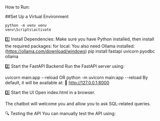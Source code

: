 
How to Run:

##Set Up a Virtual Environment

    python -m venv venv
    venv\Scripts\activate

1️⃣ Install Dependencies:
Make sure you have Python installed, then install the required packages:
for local: You also need Ollama installed: (https://ollama.com/download/windows)
pip install fastapi uvicorn pyodbc ollama

2️⃣ Start the FastAPI Backend
Run the FastAPI server using:

uvicorn main:app --reload OR python -m uvicorn main:app --reload
By default, it will be available at:
🔗 http://127.0.0.1:8000

3️⃣ Start the UI
Open index.html in a browser.

The chatbot will welcome you and allow you to ask SQL-related queries.

🔍 Testing the API
You can manually test the API using:

